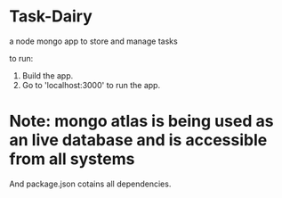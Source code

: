 # Task-Dairy
a node mongo app to store and manage tasks


to run:

1. Build the app.
2. Go to 'localhost:3000' to run the app.

# Note: mongo atlas is being used as an live database and is accessible from all systems
  And package.json cotains all dependencies.

